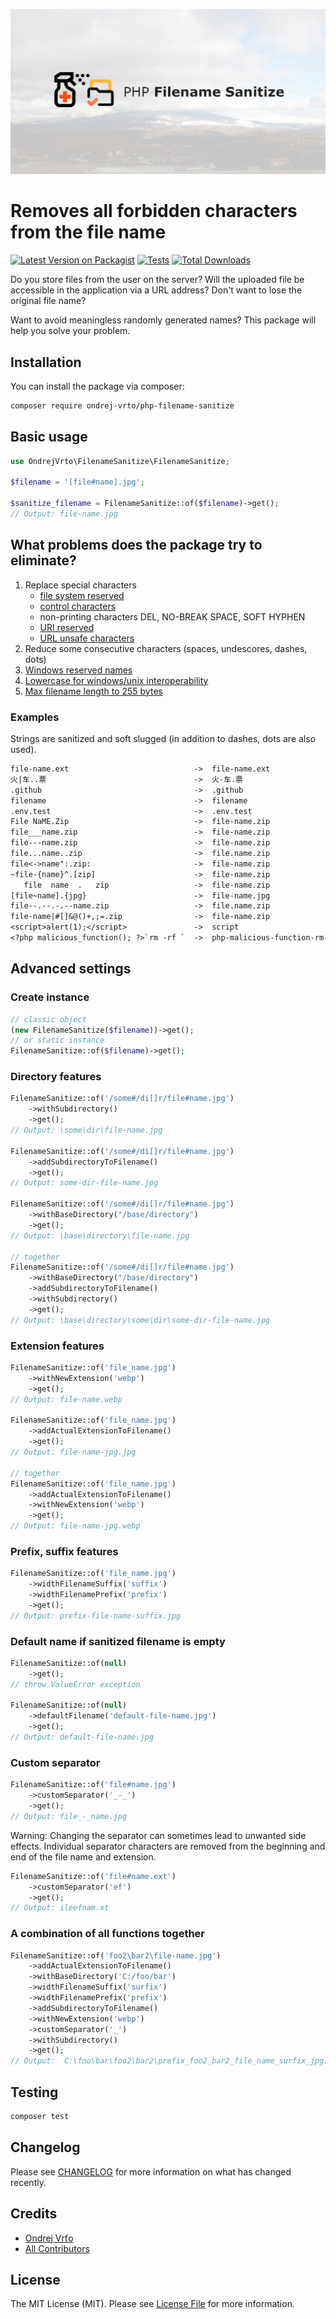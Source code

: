 ![Social Card of PHP Filename Sanitize](./Art/socialcard.png)

# Removes all forbidden characters from the file name

[![Latest Version on Packagist](https://img.shields.io/packagist/v/ondrej-vrto/php-filename-sanitize.svg?style=flat-square)](https://packagist.org/packages/ondrej-vrto/php-filename-sanitize)
[![Tests](https://img.shields.io/github/actions/workflow/status/OndrejVrto/php-filename-sanitize/run-tests.yml?branch=main&label=tests&style=flat-square)](https://github.com/OndrejVrto/php-filename-sanitize/blob/main/.github/workflows/run-tests.yml)
[![Total Downloads](https://img.shields.io/packagist/dt/ondrej-vrto/php-filename-sanitize.svg?style=flat-square)](https://packagist.org/packages/ondrej-vrto/php-filename-sanitize)


Do you store files from the user on the server? Will the uploaded file be accessible in the application via a URL address? Don't want to lose the original file name?

Want to avoid meaningless randomly generated names? This package will help you solve your problem.

## Installation

You can install the package via composer:

```bash
composer require ondrej-vrto/php-filename-sanitize
```

## Basic usage

```php
use OndrejVrto\FilenameSanitize\FilenameSanitize;

$filename = '[file#name].jpg';

$sanitize_filename = FilenameSanitize::of($filename)->get();
// Output: file-name.jpg
```

## What problems does the package try to eliminate?

1. Replace special characters
    - [file system reserved](https://en.wikipedia.org/wiki/Filename#Reserved_characters_and_words)
    - [control characters](http://msdn.microsoft.com/en-us/library/windows/desktop/aa365247%28v=vs.85%29.aspx)
    - non-printing characters DEL, NO-BREAK SPACE, SOFT HYPHEN
    - [URI reserved](https://www.rfc-editor.org/rfc/rfc3986#section-2.2)
    - [URL unsafe characters](https://www.ietf.org/rfc/rfc1738.txt)
1. Reduce some consecutive characters (spaces, undescores, dashes, dots)
1. [Windows reserved names](https://learn.microsoft.com/en-us/windows/win32/fileio/naming-a-file)
1. [Lowercase for windows/unix interoperability](https://en.wikipedia.org/wiki/Filename)
1. [Max filename length to 255 bytes](http://serverfault.com/a/9548/44086)

### Examples

Strings are sanitized and soft slugged (in addition to dashes, dots are also used).

```txt
file-name.ext                            ->  file-name.ext
火|车..票                                 ->  火-车.票
.github                                  ->  .github
filename                                 ->  filename
.env.test                                ->  .env.test
File NaME.Zip                            ->  file-name.zip
file___name.zip                          ->  file-name.zip
file---name.zip                          ->  file-name.zip
file...name..zip                         ->  file.name.zip
file<->name":.zip:                       ->  file-name.zip
~file-{name}^.[zip]                      ->  file-name.zip
   file  name  .   zip                   ->  file-name.zip
[file~name].{jpg}                        ->  file-name.jpg
file--.--.-.--name.zip                   ->  file.name.zip
file-name|#[]&@()+,;=.zip                ->  file-name.zip
<script>alert(1);</script>               ->  script
<?php malicious_function(); ?>`rm -rf `  ->  php-malicious-function-rm-rf
```

## Advanced settings

### Create instance

```php
// classic object
(new FilenameSanitize($filename))->get();
// or static instance
FilenameSanitize::of($filename)->get();
```

### Directory features

```php
FilenameSanitize::of('/some#/di[]r/file#name.jpg')
    ->withSubdirectory()
    ->get();
// Output: \some\dir\file-name.jpg

FilenameSanitize::of('/some#/di[]r/file#name.jpg')
    ->addSubdirectoryToFilename()
    ->get();
// Output: some-dir-file-name.jpg

FilenameSanitize::of('/some#/di[]r/file#name.jpg')
    ->withBaseDirectory("/base/directory")
    ->get();
// Output: \base\directory\file-name.jpg

// together
FilenameSanitize::of('/some#/di[]r/file#name.jpg')
    ->withBaseDirectory("/base/directory")
    ->addSubdirectoryToFilename()
    ->withSubdirectory()
    ->get();
// Output: \base\directory\some\dir\some-dir-file-name.jpg
```

### Extension features

```php
FilenameSanitize::of('file_name.jpg')
    ->withNewExtension('webp')
    ->get();
// Output: file-name.webp

FilenameSanitize::of('file_name.jpg')
    ->addActualExtensionToFilename()
    ->get();
// Output: file-name-jpg.jpg

// together
FilenameSanitize::of('file_name.jpg')
    ->addActualExtensionToFilename()
    ->withNewExtension('webp')
    ->get();
// Output: file-name-jpg.webp
```

### Prefix, suffix features

```php
FilenameSanitize::of('file_name.jpg')
    ->widthFilenameSuffix('suffix')
    ->widthFilenamePrefix('prefix')
    ->get();
// Output: prefix-file-name-suffix.jpg
```

### Default name if sanitized filename is empty

```php
FilenameSanitize::of(null)
    ->get();
// throw ValueError exception

FilenameSanitize::of(null)
    ->defaultFilename('default-file-name.jpg')
    ->get();
// Output: default-file-name.jpg
```

### Custom separator

```php
FilenameSanitize::of('file#name.jpg')
    ->customSeparator('_-_')
    ->get();
// Output: file_-_name.jpg
```

Warning:
Changing the separator can sometimes lead to unwanted side effects.
Individual separator characters are removed from the beginning and end of the file name and extension.

```php
FilenameSanitize::of('file#name.ext')
    ->customSeparator('ef')
    ->get();
// Output: ileefnam.xt
```

### A combination of all functions together

```php
FilenameSanitize::of('foo2\bar2\file-name.jpg')
    ->addActualExtensionToFilename()
    ->withBaseDirectory('C:/foo/bar')
    ->widthFilenameSuffix('surfix')
    ->widthFilenamePrefix('prefix')
    ->addSubdirectoryToFilename()
    ->withNewExtension('webp')
    ->customSeparator('_')
    ->withSubdirectory()
    ->get();
// Output:  C:\foo\bar\foo2\bar2\prefix_foo2_bar2_file_name_surfix_jpg.webp
```

## Testing

```bash
composer test
```

## Changelog

Please see [CHANGELOG](CHANGELOG.md) for more information on what has changed recently.

<!-- ## Security Vulnerabilities

Please review [our security policy](../../security/policy) on how to report security vulnerabilities.-->

## Credits

- [Ondrej Vrťo](https://github.com/OndrejVrto)
- [All Contributors](../../contributors)

## License

The MIT License (MIT). Please see [License File](LICENSE.md) for more information.
